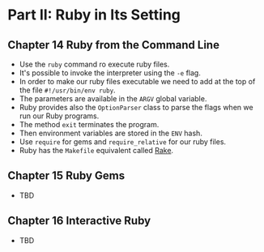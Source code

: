 # Part II: Ruby in Its Setting

## Chapter 14 Ruby from the Command Line

- Use the `ruby` command ro execute ruby files.
- It's possible to invoke the interpreter using the `-e` flag.
- In order to make our ruby files executable we need to add at the top of the file `#!/usr/bin/env ruby`.
- The parameters are available in the `ARGV` global variable.
- Ruby provides also the `OptionParser` class to parse the flags when we run our Ruby programs.
- The method `exit` terminates the program.
- Then environment variables are stored in the `ENV` hash.
- Use `require` for gems and `require_relative` for our ruby files.
- Ruby has the `Makefile` equivalent called [Rake](../rake/notes.md).

## Chapter 15 Ruby Gems

- TBD

## Chapter 16 Interactive Ruby

- TBD
